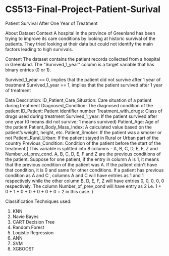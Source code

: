 # CS513-Final-Project-Patient-Surival
Patient Survival After One Year of Treatment

About Dataset
Context
A hospital in the province of Greenland has been trying to improve its care conditions by looking at historic survival of the patients. They tried looking at their data but could not identify the main factors leading to high survivals.

Content
The dataset contains the patient records collected from a hospital in Greenland. The "Survived_1_year" column is a target variable that has binary entries (0 or 1).

Survived_1_year == 0, implies that the patient did not survive after 1 year of treatment
Survived_1_year == 1, implies that the patient survived after 1 year of treatment

Data Description:
ID_Patient_Care_Situation: Care situation of a patient during treatment
Diagnosed_Condition: The diagnosed condition of the patient
ID_Patient: Patient identifier number
Treatment_with_drugs: Class of drugs used during treatment
Survived_1_year: If the patient survived after one year (0 means did not survive; 1 means survived)
Patient_Age: Age of the patient
Patient_Body_Mass_Index: A calculated value based on the patient’s weight, height, etc.
Patient_Smoker: If the patient was a smoker or not
Patient_Rural_Urban: If the patient stayed in Rural or Urban part of the country
Previous_Condition: Condition of the patient before the start of the treatment ( This variable is splitted into 8 columns - A, B, C, D, E, F, Z and Number_of_prev_cond. A, B, C, D, E, F and Z are the previous conditions of the patient. Suppose for one patient, if the entry in column A is 1, it means that the previous condition of the patient was A. If the patient didn't have that condition, it is 0 and same for other conditions. If a patient has previous condition as A and C , columns A and C will have entries as 1 and 1 respectively while the other column B, D, E, F, Z will have entries 0, 0, 0, 0, 0 respectively. The column Number_of_prev_cond will have entry as 2 i.e. 1 + 0 + 1 + 0 + 0 + 0 + 0 + 0 = 2 in this case. )

Classification Techniques used:
1. KNN
2. Navie Bayes
3. CART Decision Tree
4. Random Forest
5. Logistic Regression
6. ANN
7. SVM
8. XGBOOST
